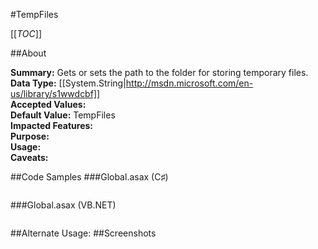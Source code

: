 #TempFiles

[[_TOC_]]

##About

**Summary:**  Gets or sets the path to the folder for storing temporary files.   
**Data Type:** [[System.String|http://msdn.microsoft.com/en-us/library/s1wwdcbf]]  
**Accepted Values:**   
**Default Value:** TempFiles  
**Impacted Features:**   
**Purpose:**   
**Usage:**   
**Caveats:**   

##Code Samples
###Global.asax (C♯)

```csharp
```

###Global.asax (VB.NET)

```visualbasic
```
##Alternate Usage: 
##Screenshots

